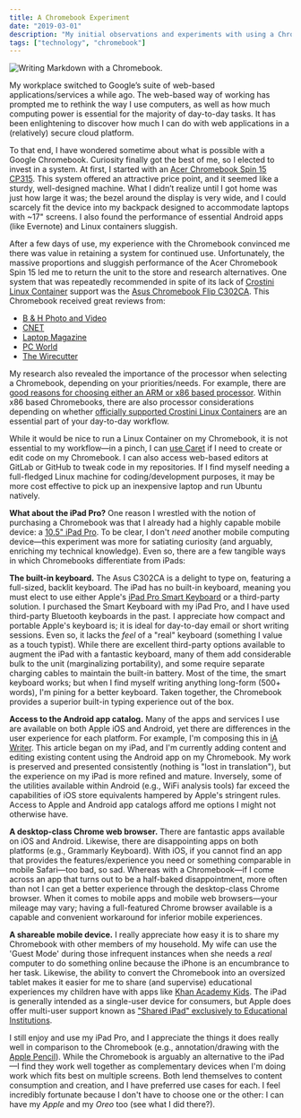 ```yaml
---
title: A Chromebook Experiment
date: "2019-03-01"
description: "My initial observations and experiments with using a Chromebook in lieu of a conventional laptop."
tags: ["technology", "chromebook"]
---
```


![Writing Markdown with a Chromebook.](https://kmsmedia.kevansizemore.com/image/2019-03-01_a-chromebook-experiment-hero.jpg)

My workplace switched to Google’s suite of web-based applications/services a while ago. The web-based way of working has prompted me to rethink the way I use computers, as well as how much computing power is essential for the majority of day-to-day tasks. It has been enlightening to discover how much I can do with web applications in a (relatively) secure cloud platform.

To that end, I have wondered sometime about what is possible with a Google Chromebook. Curiosity finally got the best of me, so I elected to invest in a system. At first, I started with an [Acer Chromebook Spin 15 CP315][0]. This system offered an attractive price point, and it seemed like a sturdy, well-designed machine. What I didn’t realize until I got home was just how large it was; the bezel around the display is very wide, and I could scarcely fit the device into my backpack designed to accommodate laptops with ~17" screens. I also found the performance of essential Android apps (like Evernote) and Linux containers sluggish.

After a few days of use, my experience with the Chromebook convinced me there was value in retaining a system for continued use. Unfortunately, the massive proportions and sluggish performance of the Acer Chromebook Spin 15 led me to return the unit to the store and research alternatives. One system that was repeatedly recommended in spite of its lack of [Crostini Linux Container][1] support was the [Asus Chromebook Flip C302CA][2]. This Chromebook received great reviews from:

* [B & H Photo and Video][3]
* [CNET][4]
* [Laptop Magazine][5]
* [PC World][7]
* [The Wirecutter][8]

My research also revealed the importance of the processor when selecting a Chromebook, depending on your priorities/needs. For example, there are [good reasons for choosing either an ARM or x86 based processor][9]. Within x86 based Chromebooks, there are also processor considerations depending on whether [officially supported Crostini Linux Containers][10] are an essential part of your day-to-day workflow.

While it would be nice to run a Linux Container on my Chromebook, it is not essential to my workflow—in a pinch, I can [use Caret][11] if I need to create or edit code on my Chromebook. I can also access web-based editors at GitLab or GitHub to tweak code in my repositories. If I find myself needing a full-fledged Linux machine for coding/development purposes, it may be more cost effective to pick up an inexpensive laptop and run Ubuntu natively.

**What about the iPad Pro?** One reason I wrestled with the notion of purchasing a Chromebook was that I already had a highly capable mobile device: a [10.5" iPad Pro][12]. To be clear, I don't _need_ another mobile computing device—this experiment was more for satiating curiosity (and arguably, enriching my technical knowledge). Even so, there are a few tangible ways in which Chromebooks differentiate from iPads:

**The built-in keyboard.** The Asus C302CA is a delight to type on, featuring a full-sized, backlit keyboard. The iPad has no built-in keyboard, meaning you must elect to use either Apple's [iPad Pro Smart Keyboard][13] or a third-party solution. I purchased the Smart Keyboard with my iPad Pro, and I have used third-party Bluetooth keyboards in the past. I appreciate how compact and portable Apple's keyboard is; it is ideal for day-to-day email or short writing sessions. Even so, it lacks the _feel_ of a "real" keyboard (something I value as a touch typist). While there are excellent third-party options available to augment the iPad with a fantastic keyboard, many of them add considerable bulk to the unit (marginalizing portability), and some require separate charging cables to maintain the built-in battery. Most of the time, the smart keyboard works; but when I find myself writing anything long-form (500+ words), I'm pining for a better keyboard. Taken together, the Chromebook provides a superior built-in typing experience out of the box.

**Access to the Android app catalog.** Many of the apps and services I use are available on both Apple iOS and Android, yet there are differences in the user experience for each platform. For example, I'm composing this in [iA Writer][14]. This article began on my iPad, and I'm currently adding content and editing existing content using the Android app on my Chromebook. My work is preserved and presented consistently (nothing is "lost in translation"), but the experience on my iPad is more refined and mature. Inversely, some of the utilities available within Android (e.g., WiFi analysis tools) far exceed the capabilities of iOS store equivalents hampered by Apple's stringent rules. Access to Apple and Android app catalogs afford me options I might not otherwise have.

**A desktop-class Chrome web browser.** There are fantastic apps available on iOS and Android. Likewise, there are disappointing apps on both platforms (e.g., Grammarly Keyboard). With iOS, if you cannot find an app that provides the features/experience you need or something comparable in mobile Safari—too bad, so sad. Whereas with a Chromebook—if I come across an app that turns out to be a half-baked disappointment, more often than not I can get a better experience through the desktop-class Chrome browser. When it comes to mobile apps and mobile web browsers—your mileage may vary; having a full-featured Chrome browser available is a capable and convenient workaround for inferior mobile experiences.

**A shareable mobile device.** I really appreciate how easy it is to share my Chromebook with other members of my household. My wife can use the 'Guest Mode' during those infrequent instances when she needs a _real_ computer to do something online because the iPhone is an encumbrance to her task. Likewise, the ability to convert the Chromebook into an oversized tablet makes it easier for me to share (and supervise) educational experiences my children have with apps like [Khan Academy Kids][15]. The iPad is generally intended as a single-user device for consumers, but Apple does offer multi-user support known as ["Shared iPad" exclusively to Educational Institutions][16].

I still enjoy and use my iPad Pro, and I appreciate the things it does really well in comparison to the Chromebook (e.g., annotation/drawing with the [Apple Pencil][17]). While the Chromebook is arguably an alternative to the iPad—I find they work well together as complementary devices when I'm doing work which fits best on multiple screens. Both lend themselves to content consumption and creation, and I have preferred use cases for each. I feel incredibly fortunate because I don't have to choose one or the other: I can have my _Apple_ and my _Oreo_ too (see what I did there?).

[0]: https://www.acer.com/ac/en/US/content/series/acerchromebookspin15cp315
[1]: https://chromium.googlesource.com/chromiumos/docs/+/master/containers_and_vms.md
[2]: https://www.asus.com/us/Laptops/ASUS-Chromebook-Flip-C302CA/
[3]: https://www.bhphotovideo.com/c/product/1304020-REG/asus_c302ca_dhm4_c302ca_64gb_chromebook.html
[4]: https://www.cnet.com/reviews/asus-chromebook-flip-c302ca-review/
[5]: https://www.laptopmag.com/reviews/laptops/asus-chromebook-flip-c302ca
[7]: https://www.pcworld.com/article/3196348/computers/asus-chromebook-flip-c302ca-review-a-versatile-laptop-with-lots-to-love.html
[8]: https://thewirecutter.com/reviews/best-chromebook/
[9]: https://www.howtogeek.com/180225/arm-vs.-intel-what-it-means-for-windows-chromebook-and-android-software-compatibility/
[10]: https://chromium.googlesource.com/chromiumos/docs/+/master/containers_and_vms.md#Hardware-Requirements
[11]: https://headmelted.com/coding-on-a-chromebook-84335cce96c8
[12]: https://everymac.com/systems/apple/ipad/specs/apple-ipad-pro-10-5-inch-wi-fi-only-specs.html
[13]: https://www.apple.com/smart-keyboard/
[14]: https://ia.net/writer
[15]: https://www.khanacademy.org/kids
[16]: https://www.apple.com/education/it/#get-right-materials
[17]: https://www.apple.com/apple-pencil/
